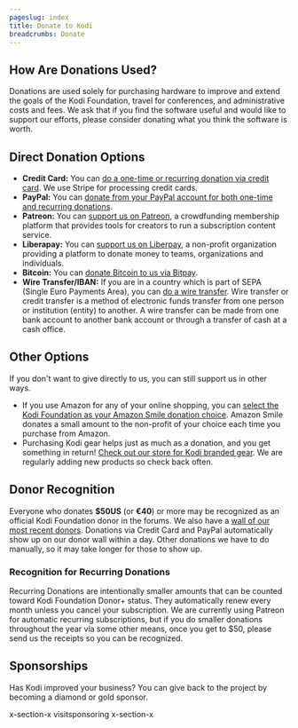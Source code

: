 ```yaml
---
pageslug: index
title: Donate to Kodi
breadcrumbs: Donate 
---
```


## How Are Donations Used?

Donations are used solely for purchasing hardware to improve and extend the goals of the Kodi Foundation, travel for conferences, and administrative costs and fees. We ask that if you find the software useful and would like to support our efforts, please consider donating what you think the software is worth. 

## Direct Donation Options

- **Credit Card:** You can [do a one-time or recurring donation via credit card](/donate/by-stripe).  We use Stripe for processing credit cards.
- **PayPal:** You can [donate from your PayPal account for both one-time and recurring donations](/donate/by-paypal).
- **Patreon:** You can [support us on Patreon](/donate/by-patreon), a crowdfunding membership platform that provides tools for creators to run a subscription content service.
- **Liberapay:** You can [support us on Liberpay](https://liberapay.com/teamkodi), a non-profit organization providing a platform to donate money to teams, organizations and individuals.
- **Bitcoin:** You can [donate Bitcoin to us via Bitpay](/donate/by-bitpay).
- **Wire Transfer/IBAN:** If you are in a country which is part of SEPA (Single Euro Payments Area), you can [do a wire transfer](/donate/by-wire-transfer). Wire transfer or credit transfer is a method of electronic funds transfer from one person or institution (entity) to another. A wire transfer can be made from one bank account to another bank account or through a transfer of cash at a cash office.

## Other Options

If you don't want to give directly to us, you can still support us in other ways.

- If you use Amazon for any of your online shopping, you can [select the Kodi Foundation as your Amazon Smile donation choice](https://smile.amazon.com/ch/47-4565769). Amazon Smile donates a small amount to the non-profit of your choice each time you purchase from Amazon.
- Purchasing Kodi gear helps just as much as a donation, and you get something in return! [Check out our store for Kodi branded gear](/store). We are regularly adding new products so check back often.

## Donor Recognition

Everyone who donates **$50US** (or **€40**) or more may be recognized as an official Kodi Foundation donor in the forums. We also have a [wall of our most recent donors](/donate/wall). Donations via Credit Card and PayPal automatically show up on our donor wall within a day.  Other donations we have to do manually, so it may take longer for those to show up.

### Recognition for Recurring Donations

Recurring Donations are intentionally smaller amounts that can be counted toward Kodi Foundation Donor+ status. They automatically renew every month unless you cancel your subscription. We are currently using Patreon for automatic recurring subscriptions, but if you do smaller donations throughout the year via some other means, once you get to $50, please send us the receipts so you can be recognized.

## Sponsorships

Has Kodi improved your business? You can give back to the project by becoming a diamond or gold sponsor.

x-section-x visitsponsoring x-section-x